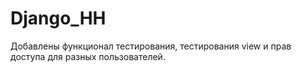 # Django_HH
Добавлены функционал тестирования, тестирования view и прав доступа для разных пользователей.
